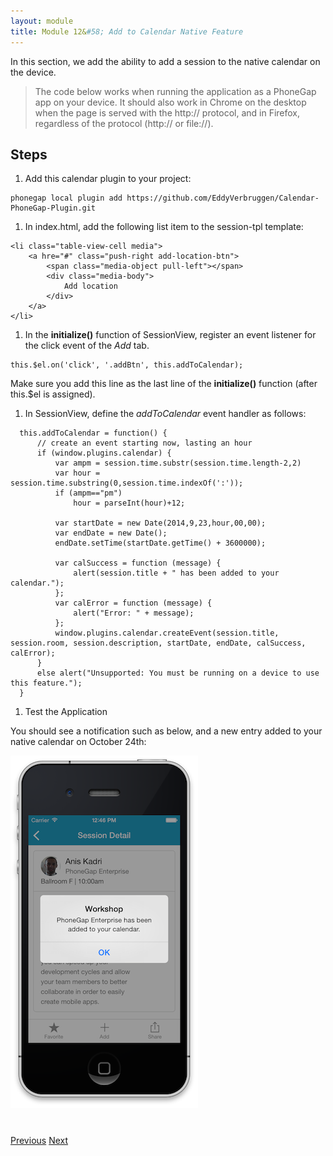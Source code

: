 ```yaml
---
layout: module
title: Module 12&#58; Add to Calendar Native Feature
---
```

In this section, we add the ability to add a session to the native calendar on the device.

> The code below works when running the application as a PhoneGap app on your device. It should also work in Chrome on the desktop when the page is served with the http:// protocol, and in Firefox, regardless of the protocol (http:// or file://).


## Steps

1. Add this calendar plugin to your project:

  ```
  phonegap local plugin add https://github.com/EddyVerbruggen/Calendar-PhoneGap-Plugin.git

  ```

1. In index.html, add the following list item to the session-tpl template:

  ```
  <li class="table-view-cell media">
      <a hre="#" class="push-right add-location-btn">
          <span class="media-object pull-left"></span>
          <div class="media-body">
              Add location
          </div>
      </a>
  </li>
  ```

1. In the **initialize()** function of SessionView, register an event listener for the click event of the *Add* tab.

  ```
  this.$el.on('click', '.addBtn', this.addToCalendar);
  ```

  Make sure you add this line as the last line of the **initialize()** function (after this.$el is assigned).

1. In SessionView, define the *addToCalendar* event handler as follows:

  ```
    this.addToCalendar = function() {
        // create an event starting now, lasting an hour
        if (window.plugins.calendar) {
            var ampm = session.time.substr(session.time.length-2,2)
            var hour = session.time.substring(0,session.time.indexOf(':'));
            if (ampm=="pm")
                hour = parseInt(hour)+12;

            var startDate = new Date(2014,9,23,hour,00,00);
            var endDate = new Date();
            endDate.setTime(startDate.getTime() + 3600000);

            var calSuccess = function (message) {
                alert(session.title + " has been added to your calendar.");
            };
            var calError = function (message) {
                alert("Error: " + message);
            };
            window.plugins.calendar.createEvent(session.title, session.room, session.description, startDate, endDate, calSuccess, calError);
        }
        else alert("Unsupported: You must be running on a device to use this feature.");
    }
  ```

1. Test the Application

You should see a notification such as below, and a new entry added to your native calendar on October 24th:

![](images/add-calendar.png) 

<div class="row" style="margin-top:40px;">
<div class="col-sm-12">
<a href="hardware-acceleration.html" class="btn btn-default"><i class="glyphicon glyphicon-chevron-left"></i> 
Previous</a>
<a href="share.html" class="btn btn-default pull-right">Next <i class="glyphicon 
glyphicon-chevron-right"></i></a>
</div>
</div>


